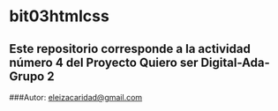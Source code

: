 # bit03htmlcss
## Este repositorio corresponde a la actividad número 4 del Proyecto Quiero ser Digital-Ada-Grupo 2
###Autor: eleizacaridad@gmail.com
